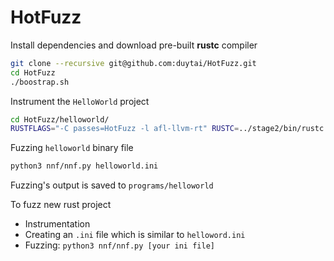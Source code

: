 # HotFuzz

Install dependencies and download pre-built **rustc** compiler

```bash
git clone --recursive git@github.com:duytai/HotFuzz.git
cd HotFuzz
./boostrap.sh
```

Instrument the `HelloWorld` project

```bash
cd HotFuzz/helloworld/
RUSTFLAGS="-C passes=HotFuzz -l afl-llvm-rt" RUSTC=../stage2/bin/rustc cargo build --release
```

Fuzzing `helloworld` binary file

```bash
python3 nnf/nnf.py helloworld.ini
```

Fuzzing's output is saved to `programs/helloworld`

To fuzz new rust project
+ Instrumentation
+ Creating an `.ini` file which is similar to `helloword.ini`
+ Fuzzing: `python3 nnf/nnf.py [your ini file]`

